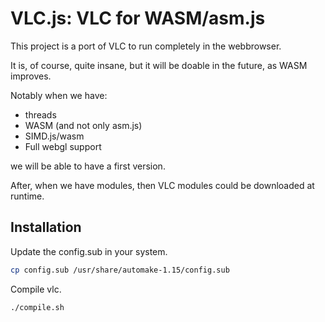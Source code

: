 # VLC.js: VLC for WASM/asm.js

This project is a port of VLC to run completely in the webbrowser.

It is, of course, quite insane, but it will be doable in the future, as WASM improves.

Notably when we have:
 - threads
 - WASM (and not only asm.js)
 - SIMD.js/wasm
 - Full webgl support

we will be able to have a first version.

After, when we have modules, then VLC modules could be downloaded at runtime.

## Installation

Update the config.sub in your system.

```bash
cp config.sub /usr/share/automake-1.15/config.sub
```

Compile vlc.

```bash
./compile.sh
```
